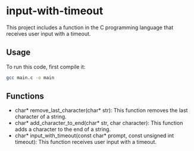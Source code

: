 # input-with-timeout
This project includes a function in the C programming language that receives user input with a timeout.

## Usage

To run this code, first compile it:

```bash
gcc main.c -o main
```

## Functions

- char* remove_last_character(char* str): This function removes the last character of a string.
- char* add_character_to_end(char* str, char character): This function adds a character to the end of a string.
- char* input_with_timeout(const char* prompt, const unsigned int timeout): This function receives user input with a timeout.
